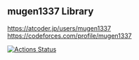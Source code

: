 ## mugen1337 Library  
https://atcoder.jp/users/mugen1337  
https://codeforces.com/profile/mugen1337  

[![Actions Status](https://github.com/mugen1337/procon/workflows/verify/badge.svg)](https://github.com/mugen1337/procon/actions) 
